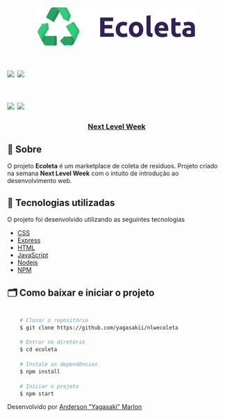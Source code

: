 <h1 align="center">
    <img src="public/assets/logo.svg">
</h1>

<h1>
    <img src="https://github.com/Yagasakii/nlw-ecoleta/blob/master/public/images/indexpg.png?raw=true"  width="49%" height"100%">
    <img src="https://raw.githubusercontent.com/Yagasakii/nlw-ecoleta/master/public/images/create-pointpg.png"  width="49%" height"100%">
</h1>

<h1>
    <img src="https://github.com/Yagasakii/nlw-ecoleta/blob/master/public/images/modalpg.png" width="49%" height"100%">
    <img src="https://github.com/Yagasakii/nlw-ecoleta/blob/master/public/images/pontospg.png" width="49%" height"100%">
</h1>

<h3 align="center">
    <a href="https://nextlevelweek.com/inscricao/1?gclid=EAIaIQobChMIotuFiO_g6QIVBwiRCh0kcAbAEAAYASAAEgLgWPD_BwE">Next Level Week</a>
<h3 >

## 🔖 Sobre

O projeto **Ecoleta** é um marketplace de coleta de resíduos. Projeto criado na semana **Next Level Week** com o intuito de introdução ao desenvolvimento web.


## 🚀 Tecnologias utilizadas

O projeto foi desenvolvido utilizando as seguintes tecnologias

- [CSS](https://developer.mozilla.org/pt-BR/docs/Web/CSS)
- [Express](https://expressjs.com/pt-br/)
- [HTML](https://developer.mozilla.org/pt-BR/docs/Web/HTML)
- [JavaScript](https://www.javascript.com/)
- [Nodejs](https://nodejs.org/en/)
- [NPM](https://www.npmjs.com/)


## 🗂 Como baixar e iniciar o projeto

```bash

    # Clonar o repositório
    $ git clone https://github.com/yagasakii/nlwecoleta

    # Entrar no diretório
    $ cd ecoleta

    # Instale as dependências
    $ npm install
    
    # Iniciar o projeto
    $ npm start
```

Desenvolvido por [Anderson "Yagasaki" Marlon](https://www.linkedin.com/in/andersonmarlon/)
